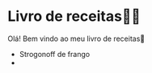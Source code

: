# Livro de receitas:man_cook:

Olá! Bem vindo ao meu livro de receitas:wave:

- Strogonoff de frango
- ​

